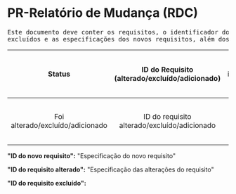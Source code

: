 # PR-Relatório de Mudança (RDC)

<pre>
Este documento deve conter os requisitos, o identificador dos requisitos alterados, o identificador dos requisitos 
excluídos e as especificações dos novos requisitos, além dos impactos das alterações de uns requisitos sobre outros
</pre>

| Status | ID do Requisito (alterado/excluído/adicionado) | ID do(s) requisito(s) impactado(s) pelas alterações |
|:------:|:----------------------------------------------:|:---------------------------------------------------:|
| Foi alterado/excluído/adicionado | ID do requisito alterado/excluído/adicionado | ID do(s) requisito(s) impactado(s) pelas alterações |

**"ID do novo requisito":** "Especificação do novo requisito"

**"ID do requisito alterado":** "Especificação das alterações do requisito"

**"ID do requisito excluído":** 
